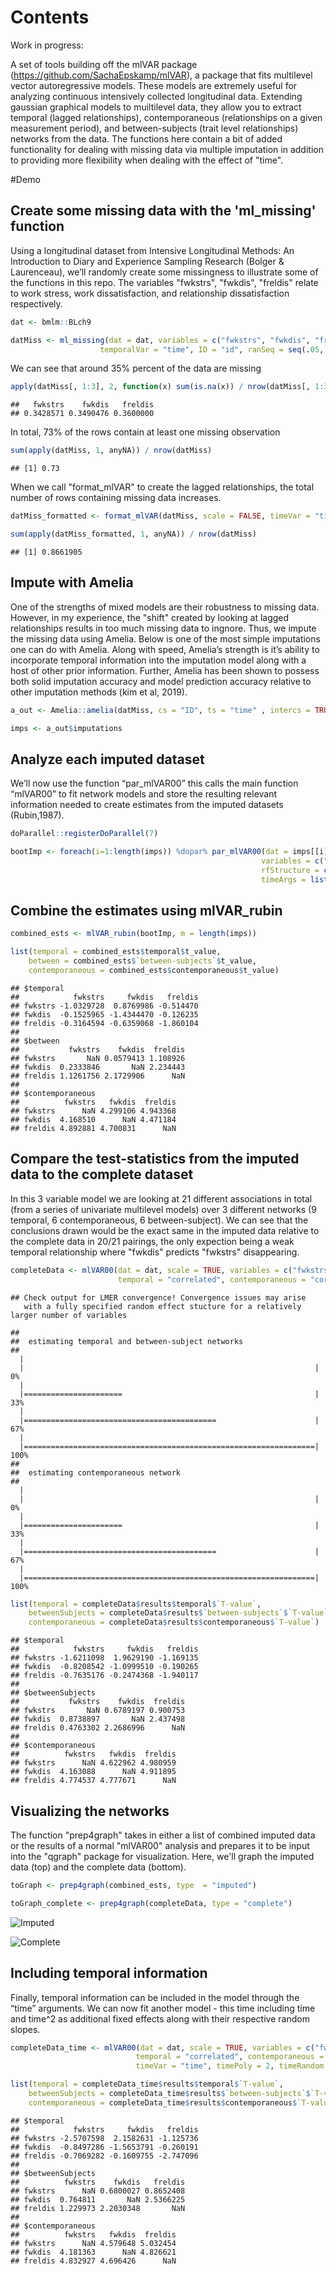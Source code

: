 
# Contents

Work in progress:

A set of tools building off the mlVAR package (https://github.com/SachaEpskamp/mlVAR), a package that fits multilevel vector autoregressive models. These models are extremely useful for analyzing continuous intensively collected longitudinal data. Extending gaussian graphical models to muiltilevel data, they allow you to extract temporal (lagged relationships), contemporaneous (relationships on a given measurement period), and between-subjects (trait level relationships) networks from the data. The functions here contain a bit of added functionality for dealing with missing data via multiple imputation in addition to providing more flexibility when dealing with the effect of "time".

#Demo

## Create some missing data with the 'ml_missing' function

Using a longitudinal dataset from Intensive Longitudinal Methods: An Introduction to Diary and Experience Sampling Research (Bolger & Laurenceau), we’ll randomly create some missingness to illustrate some of the functions in this repo. The variables "fwkstrs", "fwkdis", "freldis" relate to work stress, work dissatisfaction, and relationship dissatisfaction respectively.

``` r
dat <- bmlm::BLch9

datMiss <- ml_missing(dat = dat, variables = c("fwkstrs", "fwkdis", "freldis"), 
                    temporalVar = "time", ID = "id", ranSeq = seq(.05, .7, .05))

```

We can see that around 35% percent of the data are missing

``` r
apply(datMiss[, 1:3], 2, function(x) sum(is.na(x)) / nrow(datMiss[, 1:3]))
```

    ##   fwkstrs    fwkdis   freldis 
    ## 0.3428571 0.3490476 0.3600000

In total, 73% of the rows contain at least one missing observation

``` r
sum(apply(datMiss, 1, anyNA)) / nrow(datMiss)
```

    ## [1] 0.73

When we call "format_mlVAR" to create the lagged relationships, the total number of rows containing missing data increases.

``` r
datMiss_formatted <- format_mlVAR(datMiss, scale = FALSE, timeVar = "time")

sum(apply(datMiss_formatted, 1, anyNA)) / nrow(datMiss)
```

    ## [1] 0.8661905

## Impute with Amelia

One of the strengths of mixed models are their robustness to missing data. However, in my experience, the "shift" created by looking at lagged relationships results in too much missing data to ingnore. Thus, we impute the missing data using Amelia. Below is one of the most simple imputations one can do with Amelia. Along with speed, Amelia’s strength is it’s ability to incorporate temporal information into the imputation model along with a host of other prior information. Further, Amelia has been shown to possess both solid imputation accuracy and model prediction accuracy relative to other imputation methods (kim et al, 2019).

``` r
a_out <- Amelia::amelia(datMiss, cs = "ID", ts = "time" , intercs = TRUE , m = 10, p2s = FALSE)

imps <- a_out$imputations
```

## Analyze each imputed dataset

We’ll now use the function “par_mlVAR00” this calls the main function “mlVAR00” to fit network models and store the resulting relevant information needed to create estimates from the imputed datasets (Rubin,1987).

``` r
doParallel::registerDoParallel(7)

bootImp <- foreach(i=1:length(imps)) %dopar% par_mlVAR00(dat = imps[[i]], scale = TRUE, 
														variables = c("fwkstrs", "fwkdis", "freldis"), ID = "ID", 
                                                        rfStructure = c("correlated", "correlated"), 
                                                        timeArgs = list(NULL, NULL, FALSE))
```

## Combine the estimates using mlVAR_rubin

``` r
combined_ests <- mlVAR_rubin(bootImp, m = length(imps))

list(temporal = combined_ests$temporal$t_value, 
	between = combined_ests$`between-subjects`$t_value,  
	contemporaneous = combined_ests$contemporaneous$t_value)
```

    ## $temporal
    ##            fwkstrs     fwkdis   freldis
    ## fwkstrs -1.0329728  0.8769986 -0.514470
    ## fwkdis  -0.1525965 -1.4344470 -0.126235
    ## freldis -0.3164594 -0.6359068 -1.860104
    ## 
    ## $between
    ##           fwkstrs    fwkdis  freldis
    ## fwkstrs       NaN 0.0579413 1.108926
    ## fwkdis  0.2333846       NaN 2.234443
    ## freldis 1.1261756 2.1729906      NaN
    ## 
    ## $contemporaneous
    ##          fwkstrs   fwkdis  freldis
    ## fwkstrs      NaN 4.299106 4.943368
    ## fwkdis  4.168510      NaN 4.471184
    ## freldis 4.892881 4.700831      NaN

## Compare the test-statistics from the imputed data to the complete dataset
In this 3 variable model we are looking at 21 different associations in total (from a series of univariate multilevel models) over 3 different networks (9 temporal, 6 contemporaneous, 6 between-subject). We can see that the conclusions drawn would be the exact same in the imputed data relative to the complete data in 20/21 pairings, the only expection being a weak temporal relationship where "fwkdis" predicts "fwkstrs" disappearing.

``` r
completeData <- mlVAR00(dat = dat, scale = TRUE, variables = c("fwkstrs", "fwkdis", "freldis"), ID = "id", 
                        temporal = "correlated", contemporaneous = "correlated")
```

    ## Check output for LMER convergence! Convergence issues may arise 
       with a fully specified random effect stucture for a relatively larger number of variables

    ## 
    ##  estimating temporal and between-subject networks 
    ## 
      |                                                                       
      |                                                                 |   0%
      |                                                                       
      |======================                                           |  33%
      |                                                                       
      |===========================================                      |  67%
      |                                                                       
      |=================================================================| 100%
    ## 
    ##  estimating contemporaneous network 
    ## 
      |                                                                       
      |                                                                 |   0%
      |                                                                       
      |======================                                           |  33%
      |                                                                       
      |===========================================                      |  67%
      |                                                                       
      |=================================================================| 100%

``` r
list(temporal = completeData$results$temporal$`T-value`, 
 	betweenSubjects = completeData$results$`between-subjects`$`T-value`,
 	contemporaneous = completeData$results$contemporaneous$`T-value`)
```

    ## $temporal
    ##            fwkstrs     fwkdis   freldis
    ## fwkstrs -1.6211098  1.9629190 -1.169135
    ## fwkdis  -0.8208542 -1.0999510 -0.190265
    ## freldis -0.7635176 -0.2474368 -1.940117
    ## 
    ## $betweenSubjects
    ##           fwkstrs    fwkdis  freldis
    ## fwkstrs       NaN 0.6789197 0.900753
    ## fwkdis  0.8738897       NaN 2.437498
    ## freldis 0.4763302 2.2686996      NaN
    ## 
    ## $contemporaneous
    ##          fwkstrs   fwkdis  freldis
    ## fwkstrs      NaN 4.622962 4.980959
    ## fwkdis  4.163088      NaN 4.911895
    ## freldis 4.774537 4.777671      NaN


## Visualizing the networks
The function "prep4graph" takes in either a list of combined imputed data or the results of a normal "mlVAR00" analysis and prepares it to be input into the "qgraph" package for visualization. Here, we'll graph the imputed data (top) and the complete data (bottom).

``` r
toGraph <- prep4graph(combined_ests, type  = "imputed")

toGraph_complete <- prep4graph(completeData, type = "complete")
```


![Imputed](https://raw.githubusercontent.com/dasilvaa10/mlVAR00/master/img/imp_graph.png)

![Complete](https://raw.githubusercontent.com/dasilvaa10/mlVAR00/master/img/complete_graph.png)


## Including temporal information
Finally, temporal information can be included in the model through the “time” arguments. We can now  fit another model - this time including time and time^2 as additional fixed effects along with their respective random slopes.

``` r
completeData_time <- mlVAR00(dat = dat, scale = TRUE, variables = c("fwkstrs", "fwkdis", "freldis"), ID = "id", 
                            temporal = "correlated", contemporaneous = "correlated", 
                            timeVar = "time", timePoly = 2, timeRandom = TRUE)
```

``` r
list(temporal = completeData_time$results$temporal$`T-value`, 
	betweenSubjects = completeData_time$results$`between-subjects`$`T-value`, 
	contemporaneous = completeData_time$results$contemporaneous$`T-value`)
```

    ## $temporal
    ##            fwkstrs     fwkdis   freldis
    ## fwkstrs -2.5707598  2.1582631 -1.125736
    ## fwkdis  -0.8497286 -1.5653791 -0.260191
    ## freldis -0.7069282 -0.1609755 -2.747096
    ## 
    ## $betweenSubjects
    ##          fwkstrs    fwkdis   freldis
    ## fwkstrs      NaN 0.6800027 0.8652408
    ## fwkdis  0.764811       NaN 2.5366225
    ## freldis 1.229973 2.2030348       NaN
    ## 
    ## $contemporaneous
    ##          fwkstrs   fwkdis  freldis
    ## fwkstrs      NaN 4.579648 5.032454
    ## fwkdis  4.181363      NaN 4.826621
    ## freldis 4.832927 4.696426      NaN

